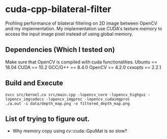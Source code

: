 # cuda-cpp-bilateral-filter
Profiling performance of bilateral filtering on 2D image between OpenCV and my implementation.
My implementation use CUDA's texture memory to access the input image pixel instead of using global memory.

## Dependencies (Which I tested on)
Make sure that OpenCV is compiled with cuda functionalities.
Ubuntu == 18.04
CUDA == 10.2
GCC/G++ == 8.4.0
OpenCV == 4.2.0
cxxopts == 2.2.1 

## Build and Execute 
```
nvcc src/kernel.cu src/main.cpp -lopencv_core -lopencv_highgui -lopencv_imgcodecs -lopencv_imgproc -lopencv_cudaimgproc
./a.out -i data/depth_map.png -o filtered_depth_map.png
```

## List of trying to figure out.
- Why memory copy using cv::cuda::GpuMat is so slow?

